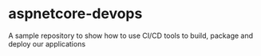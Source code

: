 # aspnetcore-devops
A sample repository to show how to use CI/CD tools to build, package and deploy our applications
